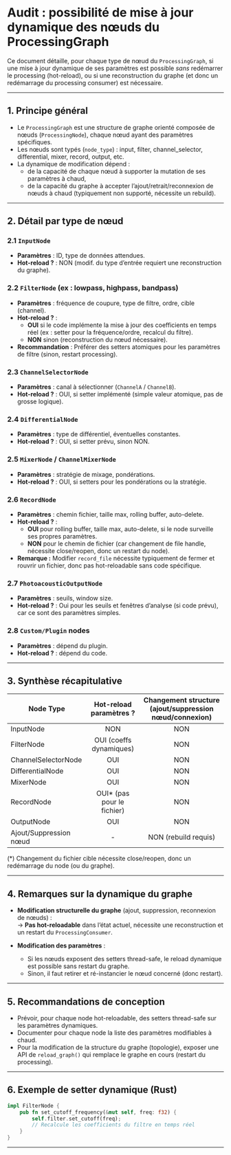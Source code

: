 # Audit : possibilité de mise à jour dynamique des nœuds du ProcessingGraph

Ce document détaille, pour chaque type de nœud du `ProcessingGraph`, si une mise à jour dynamique de ses paramètres est possible _sans_ redémarrer le processing (hot-reload), ou si une reconstruction du graphe (et donc un redémarrage du processing consumer) est nécessaire.

---

## 1. Principe général

- Le `ProcessingGraph` est une structure de graphe orienté composée de nœuds (`ProcessingNode`), chaque nœud ayant des paramètres spécifiques.
- Les nœuds sont typés (`node_type`) : input, filter, channel_selector, differential, mixer, record, output, etc.
- La dynamique de modification dépend :
  - de la capacité de chaque nœud à supporter la mutation de ses paramètres à chaud,
  - de la capacité du graphe à accepter l’ajout/retrait/reconnexion de nœuds à chaud (typiquement non supporté, nécessite un rebuild).

---

## 2. Détail par type de nœud

### 2.1 `InputNode`

- **Paramètres** : ID, type de données attendues.
- **Hot-reload ?** : NON (modif. du type d’entrée requiert une reconstruction du graphe).

### 2.2 `FilterNode` (ex : lowpass, highpass, bandpass)

- **Paramètres** : fréquence de coupure, type de filtre, ordre, cible (channel).
- **Hot-reload ?** :  
  - **OUI** si le code implémente la mise à jour des coefficients en temps réel (ex : setter pour la fréquence/ordre, recalcul du filtre).
  - **NON** sinon (reconstruction du nœud nécessaire).
- **Recommandation** : Préférer des setters atomiques pour les paramètres de filtre (sinon, restart processing).

### 2.3 `ChannelSelectorNode`

- **Paramètres** : canal à sélectionner (`ChannelA` / `ChannelB`).
- **Hot-reload ?** : OUI, si setter implémenté (simple valeur atomique, pas de grosse logique).

### 2.4 `DifferentialNode`

- **Paramètres** : type de différentiel, éventuelles constantes.
- **Hot-reload ?** : OUI, si setter prévu, sinon NON.

### 2.5 `MixerNode` / `ChannelMixerNode`

- **Paramètres** : stratégie de mixage, pondérations.
- **Hot-reload ?** : OUI, si setters pour les pondérations ou la stratégie.

### 2.6 `RecordNode`

- **Paramètres** : chemin fichier, taille max, rolling buffer, auto-delete.
- **Hot-reload ?** :  
  - **OUI** pour rolling buffer, taille max, auto-delete, si le node surveille ses propres paramètres.
  - **NON** pour le chemin de fichier (car changement de file handle, nécessite close/reopen, donc un restart du node).
- **Remarque :** Modifier `record_file` nécessite typiquement de fermer et rouvrir un fichier, donc pas hot-reloadable sans code spécifique.

### 2.7 `PhotoacousticOutputNode`

- **Paramètres** : seuils, window size.
- **Hot-reload ?** : Oui pour les seuils et fenêtres d’analyse (si code prévu), car ce sont des paramètres simples.

### 2.8 `Custom/Plugin` nodes

- **Paramètres** : dépend du plugin.
- **Hot-reload ?** : dépend du code.

---

## 3. Synthèse récapitulative

| Node Type              | Hot-reload paramètres ?         | Changement structure (ajout/suppression nœud/connexion) |
|------------------------|:------------------------------:|:-------------------------------------------------------:|
| InputNode              | NON                            | NON                                                     |
| FilterNode             | OUI (coeffs dynamiques)        | NON                                                     |
| ChannelSelectorNode    | OUI                            | NON                                                     |
| DifferentialNode       | OUI                            | NON                                                     |
| MixerNode              | OUI                            | NON                                                     |
| RecordNode             | OUI* (pas pour le fichier)     | NON                                                     |
| OutputNode             | OUI                            | NON                                                     |
| Ajout/Suppression nœud | -                              | NON (rebuild requis)                                    |

(*) Changement du fichier cible nécessite close/reopen, donc un redémarrage du node (ou du graphe).

---

## 4. Remarques sur la dynamique du graphe

- **Modification structurelle du graphe** (ajout, suppression, reconnexion de nœuds) :  
  → **Pas hot-reloadable** dans l’état actuel, nécessite une reconstruction et un restart du `ProcessingConsumer`.

- **Modification des paramètres** :  
  - Si les nœuds exposent des setters thread-safe, le reload dynamique est possible sans restart du graphe.
  - Sinon, il faut retirer et ré-instancier le nœud concerné (donc restart).

---

## 5. Recommandations de conception

- Prévoir, pour chaque node hot-reloadable, des setters thread-safe sur les paramètres dynamiques.
- Documenter pour chaque node la liste des paramètres modifiables à chaud.
- Pour la modification de la structure du graphe (topologie), exposer une API de `reload_graph()` qui remplace le graphe en cours (restart du processing).

---

## 6. Exemple de setter dynamique (Rust)

```rust
impl FilterNode {
    pub fn set_cutoff_frequency(&mut self, freq: f32) {
        self.filter.set_cutoff(freq);
        // Recalcule les coefficients du filtre en temps réel
    }
}
```

---
